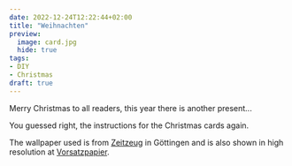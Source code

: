 ```yaml
---
date: 2022-12-24T12:22:44+02:00
title: "Weihnachten"
preview:
  image: card.jpg
  hide: true
tags:
- DIY
- Christmas
draft: true
---
```


Merry Christmas to all readers, this year there is another present...
<!--more-->

You guessed right, the instructions for the Christmas cards again.

The wallpaper used is from [Zeitzeug](http://zeitzeug.de/) in Göttingen and is also shown in high resolution at [Vorsatzpapier](https://vorsatzpapier.projektemacher.org/post/tapete-17/).
